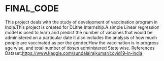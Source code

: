 # FINAL_CODE
This project deals with the study of development of vaccination program in India.This project is created for DLithe Internship.A simple Linear regression model is used to learn and predict the number of vaccines that would be administered on a particular date it also includes the analysis of how much people are vaccinated as per the gender,How the vaccination is in progress age wise, and total number of doses administered State wise.
References
Dataset:https://www.kaggle.com/sundalairajkumar/covid19-in-india

